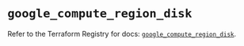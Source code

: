 # `google_compute_region_disk`

Refer to the Terraform Registry for docs: [`google_compute_region_disk`](https://registry.terraform.io/providers/hashicorp/google/5.38.0/docs/resources/compute_region_disk).
